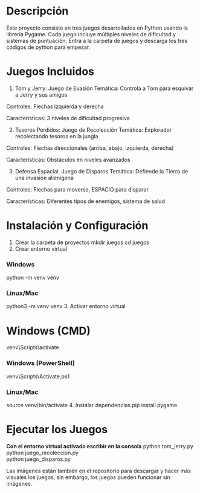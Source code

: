 # Descripción
Este proyecto consiste en tres juegos desarrollados en Python usando la librería Pygame. Cada juego incluye múltiples niveles de dificultad y sistemas de puntuación. Entra a la carpeta de juegos y descarga los tres códigos de python para empezar.

# Juegos Incluidos
1. Tom y Jerry: Juego de Evasión
Temática: Controla a Tom para esquivar a Jerry y sus amigos

Controles: Flechas izquierda y derecha

Características: 3 niveles de dificultad progresiva

2. Tesoros Perdidos: Juego de Recolección
Temática: Explorador recolectando tesoros en la jungla

Controles: Flechas direccionales (arriba, abajo, izquierda, derecha)

Características: Obstáculos en niveles avanzados

3. Defensa Espacial: Juego de Disparos
Temática: Defiende la Tierra de una invasión alienígena

Controles: Flechas para moverse, ESPACIO para disparar

Características: Diferentes tipos de enemigos, sistema de salud

# Instalación y Configuración
1.  Crear la carpeta de proyectos
    mkdir juegos
    cd juegos
2.  Crear entorno virtual
###  Windows
python -m venv venv

### Linux/Mac
python3 -m venv venv
3. Activar entorno virtual
# Windows (CMD)
venv\Scripts\activate

### Windows (PowerShell)
venv\Scripts\Activate.ps1

### Linux/Mac
source venv/bin/activate
4. Instalar dependencias
pip install pygame

# Ejecutar los Juegos
**Con el entorno virtual activado escribir en la consola**
python tom_jerry.py
python juego_recoleccion.py  
python juego_disparos.py



Las imágenes están también en el repositorio para descargar y hacer más visuales los juegos, sin embargo, los juegos pueden funcionar sin imágenes.

